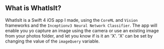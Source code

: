 ## What is WhatIsIt?
WhatIsIt is a Swift 4 iOS app I made, using the `CoreML` and `Vision` frameworks and the `Inceptionv3 Neural Network Classifier`. The app will enable you yo capture an image using the camera or use an existing image from your photos folder, and let you know if is it an 'X'. 'X' can be set by changing the value of the `imageQuery` variable.
